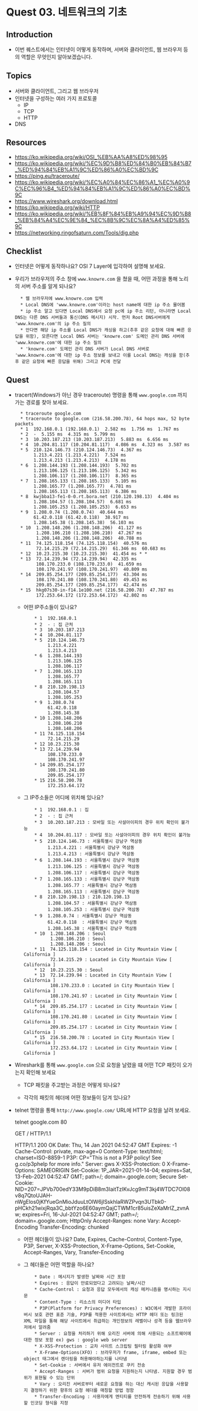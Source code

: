 # Quest 03. 네트워크의 기초

## Introduction
* 이번 퀘스트에서는 인터넷이 어떻게 동작하며, 서버와 클라이언트, 웹 브라우저 등의 역할은 무엇인지 알아보겠습니다.

## Topics
* 서버와 클라이언트, 그리고 웹 브라우저
* 인터넷을 구성하는 여러 가지 프로토콜
  * IP
  * TCP
  * HTTP
* DNS

## Resources
* https://ko.wikipedia.org/wiki/OSI_%EB%AA%A8%ED%98%95
* https://ko.wikipedia.org/wiki/%EC%9D%B8%ED%84%B0%EB%84%B7_%ED%94%84%EB%A1%9C%ED%86%A0%EC%BD%9C
* https://ping.eu/traceroute/
* https://ko.wikipedia.org/wiki/%EC%A0%84%EC%86%A1_%EC%A0%9C%EC%96%B4_%ED%94%84%EB%A1%9C%ED%86%A0%EC%BD%9C
* https://www.wireshark.org/download.html
* https://ko.wikipedia.org/wiki/HTTP
* https://ko.wikipedia.org/wiki/%EB%8F%84%EB%A9%94%EC%9D%B8_%EB%84%A4%EC%9E%84_%EC%8B%9C%EC%8A%A4%ED%85%9C
* https://networking.ringofsaturn.com/Tools/dig.php

## Checklist
* 인터넷은 어떻게 동작하나요? OSI 7 Layer에 입각하여 설명해 보세요.
* 우리가 브라우저의 주소 창에 `www.knowre.com` 을 쳤을 때, 어떤 과정을 통해 노리의 서버 주소를 알게 되나요?

        * 웹 브라우저에 www.knowre.com 입력 
        * Local DNS에 'www.knowre.com'이라는 host name에 대한 ip 주소 물어봄
        * ip 주소 알고 있다면 Local DNS에서 요청 pc에 ip 주소 리턴, 아니라면 Local DNS는 다른 DNS 서버들과 통신(DNS 메시지) 시작. 먼저 Root DNS서버에게 'www.knowre.com'의 ip 주소 질의
        * 안다면 해당 ip 주소를 Local DNS가 캐싱을 하고(추후 같은 요청에 대해 빠른 응답을 위함), 모른다면 Local DNS 서버는 'knowre.com' 도메인 관리 DNS 서버에 'www.knowre.com'에 대한 ip 주소 질의
        * 'knowre.com' 도메인 관리 DNS 서버가 Local DNS 서버로 'www.knowre.com'에 대한 ip 주소 정보를 보내고 이를 Local DNS는 캐싱을 함(추후 같은 요청에 빠른 응답을 위해) 그리고 PC에 전달

## Quest
* tracert(Windows가 아닌 경우 traceroute) 명령을 통해 `www.google.com` 까지 가는 경로를 찾아 보세요.

        * traceroute google.com
        * traceroute to google.com (216.58.200.78), 64 hops max, 52 byte packets
        * 1  192.168.0.1 (192.168.0.1)  2.582 ms  1.756 ms  1.767 ms
        * 2  -  5.155 ms  4.315 ms  5.799 ms
        * 3  10.203.187.213 (10.203.187.213)  5.883 ms  6.656 ms
        * 4  10.204.81.117 (10.204.81.117)  4.086 ms  4.323 ms  3.587 ms
        * 5  210.124.146.73 (210.124.146.73)  4.367 ms
             1.213.4.221 (1.213.4.221)  7.524 ms
             1.213.4.213 (1.213.4.213)  4.178 ms
        * 6  1.208.144.193 (1.208.144.193)  5.702 ms
             1.213.106.125 (1.213.106.125)  5.342 ms
             1.208.106.117 (1.208.106.117)  8.365 ms
        * 7  1.208.165.133 (1.208.165.133)  5.105 ms
             1.208.165.77 (1.208.165.77)  4.781 ms
             1.208.165.113 (1.208.165.113)  6.386 ms
        * 8  kwjbba13-fe1-0-0.rt.bora.net (210.120.198.13)  4.404 ms
             1.208.104.57 (1.208.104.57)  6.681 ms
             1.208.105.253 (1.208.105.253)  6.653 ms
        * 9  1.208.0.74 (1.208.0.74)  40.644 ms
             61.42.0.118 (61.42.0.118)  38.917 ms
             1.208.145.38 (1.208.145.38)  56.103 ms
        * 10  1.208.148.206 (1.208.148.206)  41.127 ms
              1.208.106.210 (1.208.106.210)  47.267 ms
              1.208.148.206 (1.208.148.206)  40.788 ms
        * 11  74.125.118.154 (74.125.118.154)  40.576 ms
              72.14.215.29 (72.14.215.29)  61.346 ms  60.683 ms
        * 12  10.23.215.30 (10.23.215.30)  41.454 ms * *
        * 13  72.14.239.94 (72.14.239.94)  42.335 ms
              108.170.233.0 (108.170.233.0)  41.659 ms
              108.170.241.97 (108.170.241.97)  40.809 ms
        * 14  209.85.254.177 (209.85.254.177)  43.304 ms
              108.170.241.80 (108.170.241.80)  49.453 ms
              209.85.254.177 (209.85.254.177)  42.474 ms
        * 15  hkg07s30-in-f14.1e100.net (216.58.200.78)  47.787 ms
              172.253.64.172 (172.253.64.172)  42.802 ms

  * 어떤 IP주소들이 있나요?

            * 1  192.168.0.1
            * 2  - : 집 근처
            * 3  10.203.187.213
            * 4  10.204.81.117
            * 5  210.124.146.73
                 1.213.4.221
                 1.213.4.213
            * 6  1.208.144.193
                 1.213.106.125
                 1.208.106.117
            * 7  1.208.165.133
                 1.208.165.77
                 1.208.165.113
            * 8  210.120.198.13
                 1.208.104.57
                 1.208.105.253
            * 9  1.208.0.74
                 61.42.0.118
                 1.208.145.38
            * 10 1.208.148.206
                 1.208.106.210
                 1.208.148.206
            * 11 74.125.118.154
                 72.14.215.29
            * 12 10.23.215.30
            * 13 72.14.239.94
                 108.170.233.0
                 108.170.241.97
            * 14 209.85.254.177
                 108.170.241.80
                 209.85.254.177
            * 15 216.58.200.78
                 172.253.64.172

  * 그 IP주소들은 어디에 위치해 있나요?

            * 1  192.168.0.1 : 집
            * 2  - : 집 근처
            * 3  10.203.187.213 : 모바일 또는 사설아이피의 경우 위치 확인이 불가능
            * 4  10.204.81.117 : 모바일 또는 사설아이피의 경우 위치 확인이 불가능
            * 5  210.124.146.73 : 서울특별시 강남구 역삼동
                 1.213.4.221 : 서울특별시 강남구 역삼동
                 1.213.4.213 : 서울특별시 강남구 역삼동
            * 6  1.208.144.193 : 서울특별시 강남구 역삼동
                 1.213.106.125 : 서울특별시 강남구 역삼동
                 1.208.106.117 : 서울특별시 강남구 역삼동
            * 7  1.208.165.133 : 서울특별시 강남구 역삼동
                 1.208.165.77 : 서울특별시 강남구 역삼동
                 1.208.165.113 : 서울특별시 강남구 역삼동
            * 8  210.120.198.13 : 210.120.198.13
                 1.208.104.57 : 서울특별시 강남구 역삼동
                 1.208.105.253 : 서울특별시 강남구 역삼동
            * 9  1.208.0.74 : 서울특별시 강남구 역삼동
                 61.42.0.118  : 서울특별시 강남구 역삼동
                 1.208.145.38 : 서울특별시 강남구 역삼동
            * 10  1.208.148.206 : Seoul
                  1.208.106.210 : Seoul
                  1.208.148.206 : Seoul
            * 11  74.125.118.154 : Located in City Mountain View [ California ]
                  72.14.215.29 : Located in City Mountain View [ California ]
            * 12  10.23.215.30 : Seoul
            * 13  72.14.239.94 : Located in City Mountain View [ California ]
                  108.170.233.0 : Located in City Mountain View [ California ]
                  108.170.241.97 : Located in City Mountain View [ California ]
            * 14  209.85.254.177 : Located in City Mountain View [ California ]
                  108.170.241.80 : Located in City Mountain View [ California ]
                  209.85.254.177 : Located in City Mountain View [ California ]
            * 15  216.58.200.78 : Located in City Mountain View [ California ]
                  172.253.64.172 : Located in City Mountain View [ California ]

* Wireshark를 통해 `www.google.com` 으로 요청을 날렸을 떄 어떤 TCP 패킷이 오가는지 확인해 보세요

  * TCP 패킷을 주고받는 과정은 어떻게 되나요?

  * 각각의 패킷의 헤더에 어떤 정보들이 담겨 있나요?

* telnet 명령을 통해 `http://www.google.com/` URL에 HTTP 요청을 날려 보세요.
    
    telnet google.com 80

    GET / HTTP/1.1

    HTTP/1.1 200 OK
    Date: Thu, 14 Jan 2021 04:52:47 GMT
    Expires: -1
    Cache-Control: private, max-age=0
    Content-Type: text/html; charset=ISO-8859-1
    P3P: CP="This is not a P3P policy! See g.co/p3phelp for more info."
    Server: gws
    X-XSS-Protection: 0
    X-Frame-Options: SAMEORIGIN
    Set-Cookie: 1P_JAR=2021-01-14-04; expires=Sat, 13-Feb-2021 04:52:47 GMT; path=/; domain=.google.com; Secure
    Set-Cookie: NID=207=JPVb700edY33M9pDiB8m3IaitTzIKvJcg9mT3kj4WTDC7Ol08v8q7QtoUJAH-nWgElos0jKfYueGnMioJduuLtOlW6jISskhlaRWZPvqn3UTbk0-pHCkh21wixjRqa3C_bbtYzo6E60aymQajCTWM1cr85uisZeXaMrIZ_zvnAw; expires=Fri, 16-Jul-2021 04:52:47 GMT; path=/; domain=.google.com; HttpOnly
    Accept-Ranges: none
    Vary: Accept-Encoding
    Transfer-Encoding: chunked

  * 어떤 헤더들이 있나요?
    Date, Expires, Cache-Control, Content-Type, P3P, Server, X-XSS-Protection, X-Frame-Options, Set-Cookie, Accept-Ranges, Vary, Transfer-Encoding

  * 그 헤더들은 어떤 역할을 하나요?

            * Date : 메시지가 발생한 날짜와 시간 포함
            * Expires : 응답이 만료되었다고 고려되는 날짜/시간
            * Cache-Control : 요청과 응답 모두에서의 캐싱 메커니즘을 명시하는 지시문
            * Content-Type : 리소스의 미디어 타입
            * P3P(Platform for Privacy Preferences) : W3C에서 개발한 프라이버시 보호 관련 표준 기술, P3P를 적용한 사이트에서는 HTTP 헤더 또는 링크된 XML 파일을 통해 해당 사이트에서 취급하는 개인정보의 레벨이나 성격 등을 웹브라우저에서 알려줌
            * Server : 요청을 처리하기 위해 오리진 서버에 의해 사용되는 소프트웨어에 대한 정보 포함 ex) gws : google web server
            * X-XSS-Protection : 교차 사이트 스크립팅 필터링 활성화 여부
            * X-Frame-Options(XFO) : 브라우저가 frame, iframe, embed 또는 object 태그에서 렌더링을 허용해야하는지를 나타냄
            * Set-Cookie : 서버에서 유저 에이전트로 쿠키 전송
            * Accept-Ranges : 서버가 범위 요청을 지원하는지 나타냄. 지원할 경우 범위가 표현될 수 있는 단위
            * Vary : 오리진 서버로부터 새로운 요청을 하는 대신 캐시된 응답을 사용할지 결정하기 위한 향후의 요청 헤더를 매칭할 방법 정함
            * Transfer-Encoding : 사용자에게 엔티티를 안전하게 전송하기 위해 사용할 인코딩 형식을 지정
